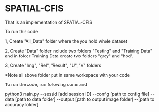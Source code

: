 # SPATIAL-CFIS

That is an implementation of SPATIAL-CFIS

To run this code

1, Create "All_Data" folder where the you hold whole dataset

2, Create "Data" folder include two folders "Testing" and "Training Data" and in folder Training Data create two folders "gray" and "hod".

3, Create "Img", "Rel", "Result", "U", "V" folders

*Note all above folder put in same workspace with your code

To run the code, run following command

python3 main.py --sessid [add session ID] --config [path to config file] --data [path to data folder] --output [path to output image folder] --[path to accuracy folder]

